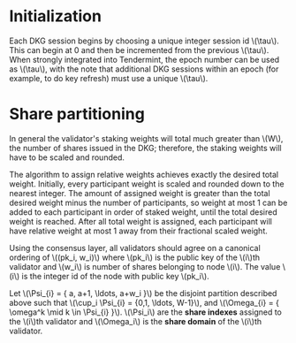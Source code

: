 # Initialization

Each DKG session begins by choosing a unique integer session id \\(\tau\\). This can begin at 0 and then be incremented from the previous \\(\tau\\). When strongly integrated into Tendermint, the epoch number can be used as \\(\tau\\), with the note that additional DKG sessions within an epoch (for example, to do key refresh) must use a unique \\(\tau\\).

# Share partitioning 

In general the validator's staking weights will total much greater than \\(W\\), the number of shares issued in the DKG; therefore, the staking weights will have to be scaled and rounded.

The algorithm to assign relative weights achieves exactly the desired total weight. Initially, every participant weight is scaled and rounded down to the nearest integer. The amount of assigned weight is greater than the total desired weight minus the number of participants, so weight at most 1 can be added to each participant in order of staked weight, until the total desired weight is reached. After all total weight is assigned, each participant will have relative weight at most 1 away from their fractional scaled weight.

Using the consensus layer, all validators should agree on a canonical ordering of \\((pk_i, w_i)\\) where \\(pk_i\\) is the public key of the \\(i\\)th validator and \\(w_i\\) is number of shares belonging to node \\(i\\). The value \\(i\\) is the integer id of the node with public key \\(pk_i\\).

Let \\(\Psi_{i} = \{ a, a+1, \ldots, a+w_i \}\\) be the disjoint partition described above such that \\(\cup_i \Psi_{i} =  \{0,1, \ldots, W-1\}\\), and \\(\Omega_{i} = \{ \omega^k \mid k \in \Psi_{i} \}\\). \\(\Psi_i\\) are the **share indexes** assigned to the \\(i\\)th validator and \\(\Omega_i\\) is the **share domain** of the \\(i\\)th validator.